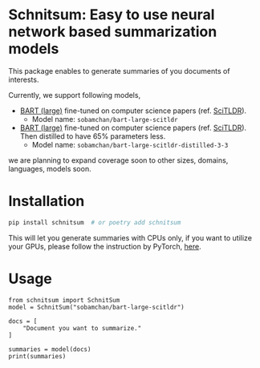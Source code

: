 # Schnitsum: Easy to use neural network based summarization models

This package enables to generate summaries of you documents of interests.

Currently, we support following models,

- [BART (large)](https://aclanthology.org/2020.acl-main.703) fine-tuned on computer science papers (ref. [SciTLDR](https://aclanthology.org/2020.findings-emnlp.428)).
  - Model name: `sobamchan/bart-large-scitldr`
- [BART (large)](https://aclanthology.org/2020.acl-main.703) fine-tuned on computer science papers (ref. [SciTLDR](https://aclanthology.org/2020.findings-emnlp.428)). Then distilled to have 65% parameters less.
  - Model name: `sobamchan/bart-large-scitldr-distilled-3-3`

we are planning to expand coverage soon to other sizes, domains, languages, models soon.


# Installation

```bash
pip install schnitsum  # or poetry add schnitsum
```

This will let you generate summaries with CPUs only, if you want to utilize your GPUs, please follow the instruction by PyTorch, [here](https://pytorch.org/get-started/locally/).


# Usage

```py3
from schnitsum import SchnitSum
model = SchnitSum("sobamchan/bart-large-scitldr")

docs = [
    "Document you want to summarize."
]

summaries = model(docs)
print(summaries)
```
